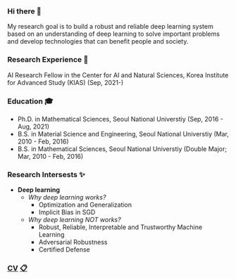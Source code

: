### Hi there 👋

My research goal is to build a robust and reliable deep learning system based on an understanding of deep learning to solve important problems and develop technologies that can benefit people and society.

### Research Experience 🌱
AI Research Fellow in the Center for AI and Natural Sciences, Korea Institute for Advanced Study (KIAS) (Sep, 2021-)

### Education 🎓
- Ph.D. in Mathematical Sciences, Seoul National Universtiy (Sep, 2016 - Aug, 2021)
- B.S. in Material Science and Engineering, Seoul National Universtiy (Mar, 2010 - Feb, 2016)
- B.S. in Mathematical Sciences, Seoul National Universtiy (Double Major; Mar, 2010 - Feb, 2016)

### Research Intersests ✨
- **Deep learning**
    - _Why deep learning works?_
        - Optimization and Generalization
        - Implicit Bias in SGD 
    - _Why deep learning NOT works?_
        - Robust, Reliable, Interpretable and Trustworthy Machine Learning
        - Adversarial Robustness
        - Certified Defense

### [CV](https://s3.us-west-2.amazonaws.com/secure.notion-static.com/3ac7e8c7-8c9f-49cb-8279-1ce60f77f3ac/cv.pdf?X-Amz-Algorithm=AWS4-HMAC-SHA256&X-Amz-Credential=AKIAT73L2G45O3KS52Y5%2F20211014%2Fus-west-2%2Fs3%2Faws4_request&X-Amz-Date=20211014T065338Z&X-Amz-Expires=86400&X-Amz-Signature=d36c46ef857dff7e3362bd49c0218f194db96d2893ccf599e332756d66d89f91&X-Amz-SignedHeaders=host&response-content-disposition=filename%20%3D%22cv.pdf%22) [📋](https://s3.us-west-2.amazonaws.com/secure.notion-static.com/3ac7e8c7-8c9f-49cb-8279-1ce60f77f3ac/cv.pdf?X-Amz-Algorithm=AWS4-HMAC-SHA256&X-Amz-Credential=AKIAT73L2G45O3KS52Y5%2F20211014%2Fus-west-2%2Fs3%2Faws4_request&X-Amz-Date=20211014T065338Z&X-Amz-Expires=86400&X-Amz-Signature=d36c46ef857dff7e3362bd49c0218f194db96d2893ccf599e332756d66d89f91&X-Amz-SignedHeaders=host&response-content-disposition=filename%20%3D%22cv.pdf%22)


<!--
**sungyoon-lee/sungyoon-lee** is a ✨ _special_ ✨ repository because its `README.md` (this file) appears on your GitHub profile.

Here are some ideas to get you started:

- 🔭 I’m currently working on ...
- 🌱 I’m currently learning ...
- 👯 I’m looking to collaborate on ...
- 🤔 I’m looking for help with ...
- 💬 Ask me about ...
- 📫 How to reach me: ...
- 😄 Pronouns: ...
- ⚡ Fun fact: ...
-->
